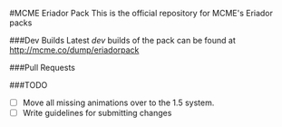 #MCME Eriador Pack
This is the official repository for MCME's Eriador packs

###Dev Builds
Latest _dev_ builds of the pack can be found at http://mcme.co/dump/eriadorpack

###Pull Requests

###TODO
- [ ] Move all missing animations over to the 1.5 system.
- [ ] Write guidelines for submitting changes